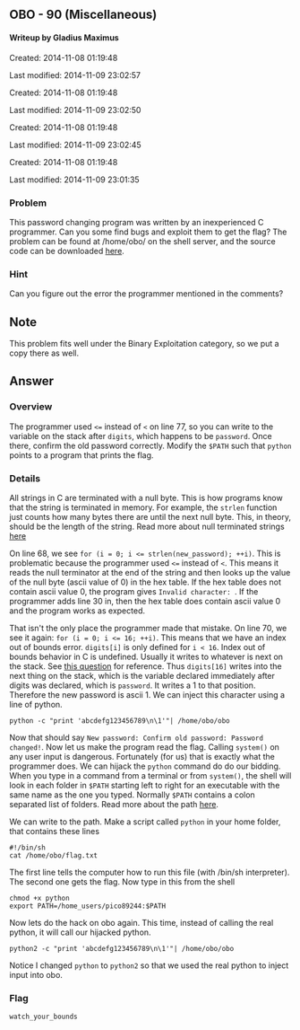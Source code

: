 ## OBO - 90 (Miscellaneous) ##
#### Writeup by Gladius Maximus

Created: 2014-11-08 01:19:48

Last modified: 2014-11-09 23:02:57


Created: 2014-11-08 01:19:48

Last modified: 2014-11-09 23:02:50


Created: 2014-11-08 01:19:48

Last modified: 2014-11-09 23:02:45


Created: 2014-11-08 01:19:48

Last modified: 2014-11-09 23:01:35


### Problem ###

This password changing program was written by an inexperienced C
programmer. Can you some find bugs and exploit them to get the flag? The
problem can be found at /home/obo/ on the shell server, and the source code can
be downloaded [here](https://picoctf.com/problem-static/binary/OBO/obo.c).

### Hint ###

Can you figure out the error the programmer mentioned in the comments?

## Note ##

This problem fits well under the Binary Exploitation category, so we put a copy
there as well.

## Answer ##

### Overview ###

The programmer used `<=` instead of `<` on line 77, so you can write to the
variable on the stack after `digits`, which happens to be `password`. Once
there, confirm the old password correctly. Modify the `$PATH` such that `python`
points to a program that prints the flag.

### Details ###

All strings in C are terminated with a null byte. This is how programs know
that the string is terminated in memory. For example, the `strlen` function
just counts how many bytes there are until the next null byte. This, in theory,
should be the length of the string. Read more about null terminated strings
[here](http://www.tutorialspoint.com/cprogramming/c_strings.htm)

On line 68, we see `for (i = 0; i <= strlen(new_password); ++i)`. This is
problematic because the programmer used `<=` instead of `<`. This means it reads the null
terminator at the end of the string and then looks up the value of the null byte (ascii value of 0) in the hex table. If the hex table does not contain ascii value 0, the program gives `Invalid character:
`. If the programmer adds line 30 in, then the hex table does contain ascii
value 0 and the program works as expected.

That isn't the only place the programmer made that mistake. On line 70, we see
it again: `for (i = 0; i <= 16; ++i)`. This means that we have an index out of
bounds error. `digits[i]` is only defined for `i < 16`. Index out of bounds
behavior in C is undefined. Usually it writes to whatever is next on the
stack. See
[this question](http://stackoverflow.com/questions/671703/array-index-out-of-bound-in-c)
for reference. Thus `digits[16]` writes into the next thing on the stack, which
is the variable declared immediately after digits was declared, which is
`password`. It writes a 1 to that position. Therefore the new password is
ascii 1. We can inject this character using a line of python.

    python -c "print 'abcdefg123456789\n\1'"| /home/obo/obo

Now that should say `New password: Confirm old password: Password
changed!`. Now let us make the program read the flag. Calling `system()` on any
user input is dangerous. Fortunately (for us) that is exactly what the
programmer does. We can hijack the `python` command do do our bidding. When you
type in a command from a terminal or from `system()`, the shell will look in
each folder in `$PATH` starting left to right for an executable with the same
name as the one you typed. Normally `$PATH` contains a colon separated list of
folders. Read more about the path [here](https://kb.iu.edu/d/acar).

We can write to the path. Make a script called `python` in your home folder,
that contains these lines

    #!/bin/sh
    cat /home/obo/flag.txt

The first line tells the computer how to run this file (with /bin/sh
interpreter). The second one gets the flag. Now type in this from the shell

    chmod +x python
    export PATH=/home_users/pico89244:$PATH

Now lets do the hack on obo again. This time, instead of calling the real
python, it will call our hijacked python.

    python2 -c "print 'abcdefg123456789\n\1'"| /home/obo/obo

Notice I changed `python` to `python2` so that we used the real python to
inject input into obo.

### Flag ###

    watch_your_bounds
